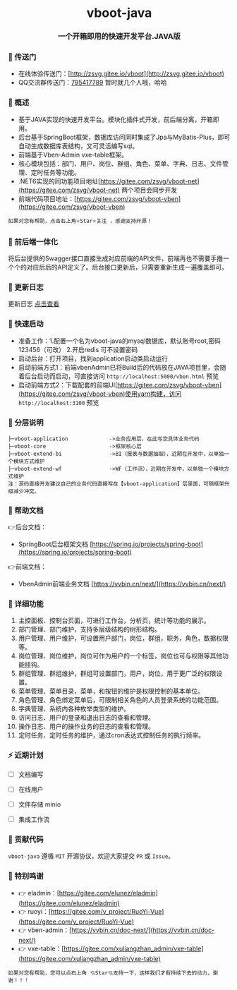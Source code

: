 <div align="center"><h1 align="center">vboot-java</h1></div>
<div align="center"><h3 align="center">一个开箱即用的快速开发平台.JAVA版</h3></div>

### 🍿 传送门
* 在线体验传送门：[http://zsvg.gitee.io/vboot](http://zsvg.gitee.io/vboot)
* QQ交流群传送门：[795417789](https://jq.qq.com/?_wv=1027&k=yoKKIlIG) 暂时就几个人哦，哈哈

### 🍟 概述
* 基于JAVA实现的快速开发平台。模块化插件式开发，前后端分离，开箱即用。
* 后台基于SpringBoot框架，数据库访问同时集成了Jpa与MyBatis-Plus，即可自动生成数据库表结构，又可灵活编写sql。
* 前端基于Vben-Admin vxe-table框架。
* 核心模块包括：部门、用户、岗位、群组、角色、菜单、字典、日志、文件管理、定时任务等功能。
* .NET6实现的同功能项目地址[https://gitee.com/zsvg/vboot-net](https://gitee.com/zsvg/vboot-net) 两个项目会同步开发
* 前端代码项目地址：[https://gitee.com/zsvg/vboot-vben](https://gitee.com/zsvg/vboot-vben)
```
如果对您有帮助，点击右上角⭐Star⭐关注 ，感谢支持开源！
```

### 🎁 前后端一体化

将后台提供的Swagger接口直接生成对应前端的API文件，前端再也不需要手撸一个个的对应后后的API定义了。后台接口更新后，只需要重新生成一遍覆盖即可。

### 🥞 更新日志

更新日志 [点击查看](https://gitee.com/zsvg/vboot-java/CHANGELOG.md)
          
### 🍄 快速启动
* 准备工作：1.配置一个名为vboot-java的mysql数据库，默认账号root,密码123456（可改） 2.开启redis 可不设置密码
* 启动后台：打开项目，找到application启动类启动运行
* 启动前端方式1：前端vbenAdmin已将Build后的代码放在JAVA项目里，会随着后台启动而启动，可直接访问 `http://localhost:5000/vben.html` 预览
* 启动前端方式2：下载配套的前端UI[https://gitee.com/zsvg/vboot-vben](https://gitee.com/zsvg/vboot-vben)使用yarn构建，访问 `http://localhost:3100` 预览

### 🏀 分层说明
```
├─vboot-application             ->业务应用层，在此写您具体业务代码
├─vboot-core                    ->框架核心层
├─vboot-extend-bi               ->BI（报表与数据抽取），近期在开发中，以单独一个模块方式维护
├─vboot-extend-wf               ->WF（工作流），近期在开发中，以单独一个模块方式维护
注：源码直接开发建议自己的业务代码直接写在【vboot-application】层里面，可随框架升级减少冲突。
```

### 📖 帮助文档

👉后台文档：
* SpringBoot后台框架文档 [https://spring.io/projects/spring-boot](https://spring.io/projects/spring-boot)

👉前端文档：
* VbenAdmin前端业务文档 [https://vvbin.cn/next/](https://vvbin.cn/next/)


### 🍖 详细功能

1. 主控面板、控制台页面，可进行工作台，分析页，统计等功能的展示。
2. 部门管理、部门维护，支持多层级结构的树形结构。
3. 用户管理、用户维护，可设置用户部门，岗位，群组，职务，角色，数据权限等。
4. 岗位管理、岗位维护，岗位可作为用户的一个标签，岗位也可与权限等其他功能挂钩。
5. 群组管理、群组维护，群组可设置部门，用户，岗位，用于更广泛的权限设置。
6. 菜单管理、菜单目录，菜单，和按钮的维护是权限控制的基本单位。
7. 角色管理、角色绑定菜单后，可限制相关角色的人员登录系统的功能范围。
8. 字典管理、系统内各种枚举类型的维护。
9. 访问日志、用户的登录和退出日志的查看和管理。
10. 操作日志、用户的操作业务的日志的查看和管理。
11. 定时任务、定时任务的维护，通过cron表达式控制任务的执行频率。

### ⚡ 近期计划

- [ ] 文档编写
- [ ] 在线用户
- [ ] 文件存储 minio
- [ ] 集成工作流


### 🍻 贡献代码

`vboot-java` 遵循 `MIT` 开源协议，欢迎大家提交 `PR` 或 `Issue`。


### 💐 特别鸣谢
- 👉 eladmin：[https://gitee.com/elunez/eladmin](https://gitee.com/elunez/eladmin)
- 👉 ruoyi：[https://gitee.com/y_project/RuoYi-Vue](https://gitee.com/y_project/RuoYi-Vue)
- 👉 vben-admin：[https://vvbin.cn/doc-next/](https://vvbin.cn/doc-next/)
- 👉 vxe-table：[https://gitee.com/xuliangzhan_admin/vxe-table](https://gitee.com/xuliangzhan_admin/vxe-table)
```
如果对您有帮助，您可以点右上角 💘Star💘支持一下，这样我们才有持续下去的动力，谢谢！！！
```